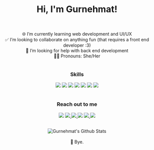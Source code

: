 <div align="center">
<h1>
Hi, I'm Gurnehmat!
</h1>
<br>
<br>
🌐  I’m currently learning web development and UI/UX <br>
✅  I’m looking to collaborate on anything fun (that requires a front end developer :3) <br>
💛  I’m looking for help with back end development <br>
🤹‍♀️  Pronouns: She/Her<br>
<br>

### Skills
<img src="https://img.shields.io/badge/html-%23239120.svg?&style=for-the-badge&logo=html5&logoColor=white">
<img src="https://img.shields.io/badge/css-%23239120.svg?&style=for-the-badge&logo=css3&logoColor=white">
<img src="https://img.shields.io/badge/javascript-%23F7DF1E.svg?&style=for-the-badge&logo=javascript&logoColor=black">
<img src="https://img.shields.io/badge/jquery%20-%230769AD.svg?&style=for-the-badge&logo=jquery&logoColor=white">
<img src="https://img.shields.io/badge/bootstrap%20-%23563D7C.svg?&style=for-the-badge&logo=bootstrap&logoColor=white">
<img src="https://img.shields.io/badge/python-%233776AB.svg?&style=for-the-badge&logo=python&logoColor=white">
<img src="https://img.shields.io/badge/c++%20-%2300599C.svg?&style=for-the-badge&logo=c%2B%2B&logoColor=white">



<br>
<br>

### Reach out to me

<a href="https://twitter.com/gurnehmat">
<img src="https://img.shields.io/badge/twitter-%231DA1F2.svg?&style=for-the-badge&logo=twitter&logoColor=white"></a>

<a href="https://github.com/gkdhindsa">
<img src="https://img.shields.io/badge/github-%23100000.svg?&style=for-the-badge&logo=github&logoColor=white">
</a>
<a href="https://www.linkedin.com/in/gurnehmat-dhindsa-16714b190/">
<img src="https://img.shields.io/badge/linkedin-%230077B5.svg?&style=for-the-badge&logo=linkedin&logoColor=white">
</a>
<a href="http://instagram.com/gurnehmat">
<img src="https://img.shields.io/badge/instagram-%23E4405F.svg?&style=for-the-badge&logo=instagram&logoColor=white"></a>
<a href="https://www.youtube.com/channel/UC44g1v3prU2RR3aV3iCqJsg?view_as=subscriber">
<img src="https://img.shields.io/badge/youtube-%23FF0000.svg?&style=for-the-badge&logo=youtube&logoColor=white">
</a>
<a href="mailto:nehmatundi@gmail.com">
<img src="https://img.shields.io/badge/gmail-D14836?&style=for-the-badge&logo=gmail&logoColor=white">
</a>
<br>
<br>


![Gurnehmat's Github Stats](https://github-readme-stats.vercel.app/api?username=gkdhindsa&show_icons=true_color=fff&icon_color=037AFE&text_color=000000&bg_color=ffffff)
<br>
<br>
🥓 Bye. 
</div>
